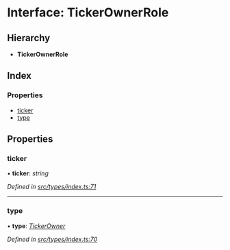 # Interface: TickerOwnerRole

## Hierarchy

* **TickerOwnerRole**

## Index

### Properties

* [ticker](types.tickerownerrole.md#ticker)
* [type](types.tickerownerrole.md#type)

## Properties

###  ticker

• **ticker**: *string*

*Defined in [src/types/index.ts:71](https://github.com/PolymathNetwork/polymesh-sdk/blob/73feada/src/types/index.ts#L71)*

___

###  type

• **type**: *[TickerOwner](../enums/types.roletype.md#tickerowner)*

*Defined in [src/types/index.ts:70](https://github.com/PolymathNetwork/polymesh-sdk/blob/73feada/src/types/index.ts#L70)*
